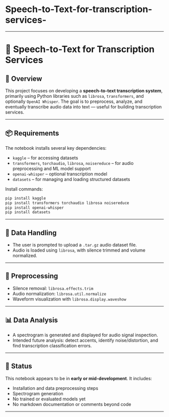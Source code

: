 # Speech-to-Text-for-transcription-services-


---

# 📄 Speech-to-Text for Transcription Services

## 🧠 Overview

This project focuses on developing a **speech-to-text transcription system**, primarily using Python libraries such as `librosa`, `transformers`, and optionally `OpenAI Whisper`. The goal is to preprocess, analyze, and eventually transcribe audio data into text — useful for building transcription services.

---

## 📦 Requirements

The notebook installs several key dependencies:

* `kaggle` – for accessing datasets
* `transformers`, `torchaudio`, `librosa`, `noisereduce` – for audio preprocessing and ML model support
* `openai-whisper` – optional transcription model
* `datasets` – for managing and loading structured datasets

Install commands:

```bash
pip install kaggle
pip install transformers torchaudio librosa noisereduce
pip install openai-whisper
pip install datasets
```

---

## 📂 Data Handling

* The user is prompted to upload a `.tar.gz` audio dataset file.
* Audio is loaded using `librosa`, with silence trimmed and volume normalized.

---

## 🧹 Preprocessing

* Silence removal: `librosa.effects.trim`
* Audio normalization: `librosa.util.normalize`
* Waveform visualization with `librosa.display.waveshow`

---

## 📊 Data Analysis

* A spectrogram is generated and displayed for audio signal inspection.
* Intended future analysis: detect accents, identify noise/distortion, and find transcription classification errors.

---

## 📌 Status

This notebook appears to be in **early or mid-development**. It includes:

* Installation and data preprocessing steps
* Spectrogram generation
* No trained or evaluated models yet
* No markdown documentation or comments beyond code

---

